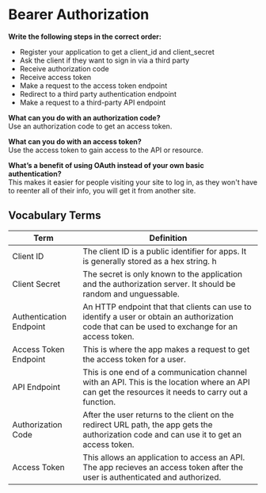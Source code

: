 # Bearer Authorization

**Write the following steps in the correct order:**

- Register your application to get a client_id and client_secret
- Ask the client if they want to sign in via a third party
- Receive authorization code
- Receive access token
- Make a request to the access token endpoint
- Redirect to a third party authentication endpoint
- Make a request to a third-party API endpoint

**What can you do with an authorization code?**  
Use an authorization code to get an access token.

**What can you do with an access token?**  
Use the access token to gain access to the API or resource.

**What’s a benefit of using OAuth instead of your own basic authentication?**  
This makes it easier for people visiting your site to log in, as they won't have to reenter all of their info, you will get it from another site.

## Vocabulary Terms

| Term                    | Definition                                                                                                                                        |
| ----------------------- | ------------------------------------------------------------------------------------------------------------------------------------------------- |
| Client ID               | The client ID is a public identifier for apps. It is generally stored as a hex string. h                                                          |
| Client Secret           | The secret is only known to the application and the authorization server. It should be random and unguessable.                                    |
| Authentication Endpoint | An HTTP endpoint that that clients can use to identify a user or obtain an authorization code that can be used to exchange for an access token.   |
| Access Token Endpoint   | This is where the app makes a request to get the access token for a user.                                                                         |
| API Endpoint            | This is one end of a communication channel with an API. This is the location where an API can get the resources it needs to carry out a function. |
| Authorization Code      | After the user returns to the client on the redirect URL path, the app gets the authorization code and can use it to get an access token.         |
| Access Token            | This allows an application to access an API. The app recieves an access token after the user is authenticated and authorized.                     |
